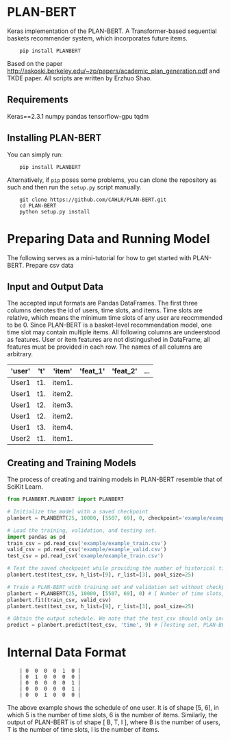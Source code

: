 # PLAN-BERT

Keras implementation of the PLAN-BERT. A Transformer-based sequential baskets recommender system, which incorporates future items.

```
    pip install PLANBERT
```

Based on the paper http://askoski.berkeley.edu/~zp/papers/academic_plan_generation.pdf and TKDE paper. All scripts are written by Erzhuo Shao.

## Requirements
Keras==2.3.1
numpy
pandas
tensorflow-gpu
tqdm



## Installing PLAN-BERT ##

You can simply run:
```
    pip install PLANBERT
``` 
Alternatively, if `pip` poses some problems, you can clone the repository as such and then run the `setup.py` script manually.

```
    git clone https://github.com/CAHLR/PLAN-BERT.git
    cd PLAN-BERT
    python setup.py install
```

# Preparing Data and Running Model #

The following serves as a mini-tutorial for how to get started with PLAN-BERT.
Prepare csv data




## Input and Output Data ##

The accepted input formats are Pandas DataFrames. The first three columns denotes the id of users, time slots, and items. Time slots are relative, which means the minimum time slots of any user are reocmmended to be 0. Since PLAN-BERT is a basket-level recommendation model, one time slot may contain multiple items. All following columns are undeerstood as features. User or item features are not distingushed in DataFrame, all features must be provided in each row. The names of all columns are arbitrary.

| 'user' | 't' | 'item' | 'feat_1' | 'feat_2' | ... |
|:------:|:---:|:------:|:--------:|:--------:|:---:|
| User1  | t1. | item1. |          |          |     |
| User1  | t1. | item2. |          |          |     |
| User1  | t2. | item3. |          |          |     |
| User1  | t2. | item2. |          |          |     |
| User1  | t3. | item4. |          |          |     |
| User2  | t1. | item1. |          |          |     |

## Creating and Training Models ##

The process of creating and training models in PLAN-BERT resemble that of SciKit Learn. 

```python
from PLANBERT.PLANBERT import PLANBERT

# Initialize the model with a saved checkpoint
planbert = PLANBERT(25, 10000, [5507, 69], 0, checkpoint='example/example_ckpt.h5')

# Load the training, validation, and testing set.
import pandas as pd
train_csv = pd.read_csv('example/example_train.csv')
valid_csv = pd.read_csv('example/example_valid.csv')
test_csv = pd.read_csv('example/example_train.csv')

# Test the saved checkpoint while providing the number of historical time slots and future items. PLAN-BERT-time and PLAN-BERT-wishlist will be tested at the same time.
planbert.test(test_csv, h_list=[9], r_list=[3], pool_size=25)

# Train a PLAN-BERT with training set and validation set without checkpoint.
planbert = PLANBERT(25, 10000, [5507, 69], 0) # [ Number of time slots, Number of items, [Number of features], ID of GPU]
planbert.fit(train_csv, valid_csv)
planbert.test(test_csv, h_list=[9], r_list=[3], pool_size=25)

# Obtain the output schedule. We note that the test_csv should only include historical items and future reference items. We should sample test_csv before feeding it into planbert.predict.
predict = planbert.predict(test_csv, 'time', 9) # [Testing set, PLAN-BERT's mode ('time'/'wishlist'), Number of historical time slots]
```
# Internal Data Format #

        | 0  0  0  0  1  0 |
        | 0  1  0  0  0  0 |
        | 0  0  0  0  0  1 |
        | 0  0  0  0  0  1 |
        | 0  0  1  0  0  0 |   

The above example shows the schedule of one user. It is of shape [5, 6], in which 5 is the number of time slots, 6 is the number of items. Similarly, the output of PLAN-BERT is of shape [ B, T, I ], where B is the number of users, T is the number of time slots, I is the number of items.
  
  
